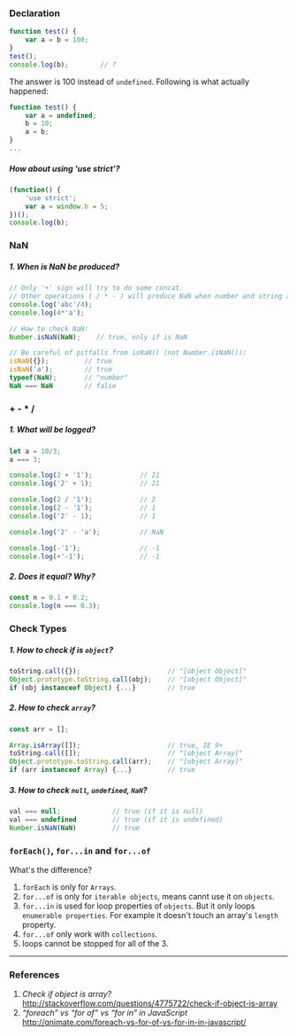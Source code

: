 ### Declaration
```js
function test() {
    var a = b = 100;
}
test();
console.log(b);        // ?
```
The answer is 100 instead of `undefined`. Following is what actually happened:
```js
function test() {
    var a = undefined;
    b = 10;
    a = b;
}
...
```
##### How about using 'use strict'?
```js
(function() {
    'use strict';
    var a = window.b = 5;
})();
console.log(b);
```


### NaN
##### 1. When is NaN be produced?
```js
// Only '+' sign will try to do some concat.
// Other operations ( / * - ) will produce NaN when number and string are mixed.
console.log('abc'/4);
console.log(4*'a');

// How to check NaN:
Number.isNaN(NaN);    // true, only if is NaN

// Be careful of pitfalls from isNaN() (not Number.isNaN()):
isNaN({});         // true
isNaN('a');        // true
typeof(NaN);       // "number"
NaN === NaN        // false
```

### + - * /
##### 1. What will be logged?
```js
let a = 10/3;
a === 3;

console.log(2 + '1');            // 21  
console.log('2' + 1);            // 21

console.log(2 / '1');            // 2
console.log(2 - '1');            // 1
console.log('2' - 1);            // 1

console.log('2' - 'a');          // NaN

console.log(-'1');               // -1
console.log(+'-1');              // -1
```
##### 2. Does it equal? Why?
```js
const n = 0.1 + 0.2;
console.log(n === 0.3);
```

### Check Types

##### 1. How to check if is `object`?
```js
toString.call({});                      // "[object Object]"
Object.prototype.toString.call(obj);    // "[object Object]"
if (obj instanceof Object) {...}        // true
```    
##### 2. How to check `array`?
```js
const arr = [];

Array.isArray([]);                      // true, IE 9+
toString.call([]);                      // "[object Array]"
Object.prototype.toString.call(arr);    // "[object Array]"
if (arr instanceof Array) {...}         // true
```
##### 3. How to check `null`, `undefined`, `NaN`?
```js
val === null;             // true (if it is null)
val === undefined         // true (if it is undefined)
Number.isNaN(NaN)         // true
```

### `forEach()`, `for...in` and `for...of`
What's the difference?

1. `forEach` is only for `Arrays`.
2. `for...of` is only for `iterable objects`, means cannt use it on `objects`.
3. `for...in` is used for loop properties of `objects`. But it only loops `enumerable properties`. For example it doesn't touch an array's `length` property.
4. `for...of` only work with `collections`.
5. loops cannot be stopped for all of the 3.

---
### References
 1. _Check if object is array?_ http://stackoverflow.com/questions/4775722/check-if-object-is-array
 2. _“foreach” vs “for of” vs “for in” in JavaScript_ http://qnimate.com/foreach-vs-for-of-vs-for-in-in-javascript/
